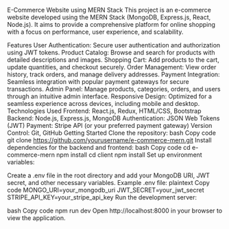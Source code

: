 E-Commerce Website using MERN Stack
This project is an e-commerce website developed using the MERN Stack (MongoDB, Express.js, React, Node.js). It aims to provide a comprehensive platform for online shopping with a focus on performance, user experience, and scalability.

Features
User Authentication: Secure user authentication and authorization using JWT tokens.
Product Catalog: Browse and search for products with detailed descriptions and images.
Shopping Cart: Add products to the cart, update quantities, and checkout securely.
Order Management: View order history, track orders, and manage delivery addresses.
Payment Integration: Seamless integration with popular payment gateways for secure transactions.
Admin Panel: Manage products, categories, orders, and users through an intuitive admin interface.
Responsive Design: Optimized for a seamless experience across devices, including mobile and desktop.
Technologies Used
Frontend: React.js, Redux, HTML/CSS, Bootstrap
Backend: Node.js, Express.js, MongoDB
Authentication: JSON Web Tokens (JWT)
Payment: Stripe API (or your preferred payment gateway)
Version Control: Git, GitHub
Getting Started
Clone the repository:
bash
Copy code
git clone https://github.com/yourusername/e-commerce-mern.git
Install dependencies for the backend and frontend:
bash
Copy code
cd e-commerce-mern
npm install
cd client
npm install
Set up environment variables:

Create a .env file in the root directory and add your MongoDB URI, JWT secret, and other necessary variables.
Example .env file:
plaintext
Copy code
MONGO_URI=your_mongodb_uri
JWT_SECRET=your_jwt_secret
STRIPE_API_KEY=your_stripe_api_key
Run the development server:

bash
Copy code
npm run dev
Open http://localhost:8000 in your browser to view the application.
